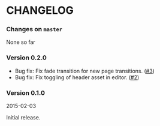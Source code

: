 # CHANGELOG

### Changes on `master`

None so far

### Version 0.2.0

- Bug fix: Fix fade transition for new page transitions.
  ([#3](https://github.com/codevise/pageflow-text-page/pull/3))
- Bug fix: Fix toggling of header asset in editor.
  ([#2](https://github.com/codevise/pageflow-text-page/pull/2))

### Version 0.1.0

2015-02-03

Initial release.
